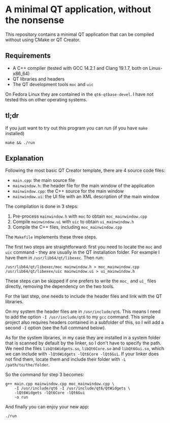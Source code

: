 # A minimal QT application, without the nonsense

This repository contains a minimal QT application that can be compiled
without using CMake or QT Creator.

## Requirements

* A C++ compiler (tested with GCC 14.2.1 and Clang 19.1.7, both on Linux-x86_64)
* QT libraries and headers
* The QT development tools `moc` and `uic`

On Fedora Linux they are contained in the `qt6-qtbase-devel`. I have
not tested this on other operating systems.

## tl;dr

If you just want to try out this program you can run (if you have `make` installed)

```
make && ./run
```

## Explanation

Following the most basic QT Creator template, there are 4 source code files:

* `main.cpp`: the main source file
* `mainwindow.h`: the header file for the main window of the application
* `mainwindow.cpp`: the C++ source for the main window
* `mainwindow.ui`: the UI file with an XML description of the main window

The compilation is done in 3 steps:

1. Pre-process `mainwindow.h` with `moc` to obtain `moc_mainwindow.cpp`
2. Compile `mainwindow.ui` with `uic` to obtain `ui_mainwindow.h`
3. Compile the C++ files, including `moc_mainwindow.cpp`

The `Makefile` implements these three steps.

The first two steps are straightforward: first you need to locate the
`moc` and `uic` command - they are usually in the QT installation
folder. For example I have them in `/usr/lib64/qt/libexec`. Then run:

```
/usr/lib64/qt/libexec/moc mainwindow.h > moc_mainwindow.cpp
/usr/lib64/qt/libexex/uic mainwindow.ui > ui_mainwindow.h
```

These steps can be skipped if one prefers to write the `moc_` and `ui_`
files directly, removing the dependency on the two tools.

For the last step, one needs to include the header files and link with
the QT libraries.

On my system the header files are in `/usr/include/qt6`. This means I
need to add the option `-I /usr/include/qt6` to my `gcc` command. This
simple project also requires headers contained in a subfolder of this,
so I will add a second `-I` option (see the full command below).

As for the system libraries, in my case they are installed in a system
folder that is scanned by default by the linker, so I don't have to
specify the path.  We need the files `libQt6Widgets.so`, `libQt6Core.so`
and `libQt6Gui.so`, which we can include with
`-lQt6Widgets -lQt6Core -lQt6Gui`. If your linker does not find them,
locate them and include their folder with `-L /path/to/the/folder`.

So the command for step 3 becomes:

```
g++ main.cpp mainwindow.cpp moc_mainwindow.cpp \
	-I /usr/include/qt6 -I /usr/include/qt6/QtWidgets \
	-lQt6Widgets -lQt6Core -lQt6Gui
	-o run
```

And finally you can enjoy your new app:

```
./run
```
